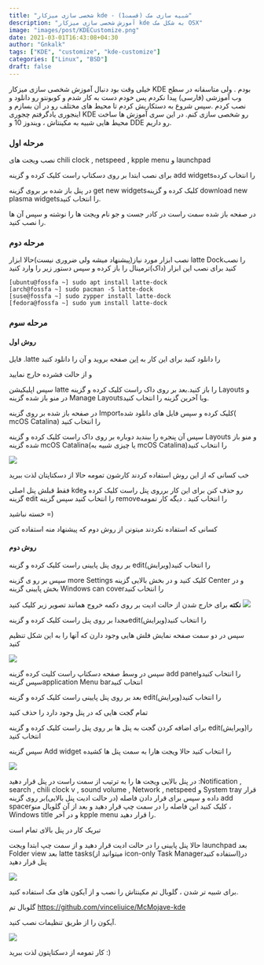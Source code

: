 ```yaml
---
title: "شخصی سازی میزکار kde - شبیه سازی مک (قسمت1)"
description: "آموزش شخصی سازی میزکار kde به شکل مک OSX"
image: "images/post/KDECustomize.png"
date: 2021-03-01T16:43:08+04:30
author: "Gnkalk"
tags: ["KDE", "customize", "kde-customize"]
categories: ["Linux", "BSD"]
draft: false
---
```


خیلی وقت بود دنبال آموزش شخصی سازی میزکار KDE بودم . ولی متاسفانه در سطح وب آموزشی (فارسی) پیدا نکردم پس خودم دست به کار شدم و کوبونتو رو دانلود و نصب کردم .سپس شروع به دستکاریش کردم تا محیط های مختلف رو در آن بسازم و اینجوری یادگرفتم چجوری KDE رو شخصی سازی کنم.
در این سری آموزش ها ساخت محیط هایی شبیه به مکینتاش ، ویندوز 10 و DDE رو داریم.

### مرحله اول

نصب ویجت های chili clock , netspeed , kpple menu و launchpad

برای نصب ابتدا بر روی دسکتاپ راست کلیک کرده و گزینه add widgetsرا انتخاب کرده

در پنل باز شده بر بروی گزینه get new widgetsکلیک کرده و گزینه download new plasma widgetsرا انتخاب کنید.

در صفحه باز شده سمت راست در کادر جست و جو نام ویجت ها را نوشته و سپس آن ها را نصب کنید.

### مرحله دوم

نصب ابزار مورد نیاز(پیشنهاد میشه ولی ضروری نیست)حالا ابزار latte Dockرا نصب کنید برای نصب این ابزار (داک)ترمینال را باز کرده و سپس دستور زیر را وارد کنید

```
[ubuntu@fossfa ~] sudo apt install latte-dock
[arch@fossfa ~] sudo pacman -S latte-dock
[suse@fossfa ~] sudo zypper install latte-dock
[fedora@fossfa ~] sudo yum install latte-dock
```

### مرحله سوم

#### روش اول

فایل .latte را دانلود کنید برای این کار به [این](https://store.kde.org/p/1354011/) صفحه بروید و آن را دانلود کنید

و از حالت فشرده خارج نمایید

سپس اپلیکیشن latte را باز کنید.بعد بر روی داک راست کلیک کرده و گزینه Layouts و در منو باز شده گزینه Manage Layoutsویا آخرین گزینه را انتخاب کنید.

در صفحه باز شده بر روی گزینه Importکلیک کرده و سپس فایل های دانلود شده( mcOS Catalina) را انتخاب کنید

سپس آن پنجره را ببندید دوباره بر روی داک راست کلیک کرده و گزینه Layouts و منو باز شده گزینه mcOS Catalina(یا چیزی شبیه به mcOS Catalina)را انتخاب کنید

![](/images/post/kdecustomize/maccatalina.png)

خب کسانی که از این روش استفاده کردند کارشون تمومه حالا از دسکتاپتان لذت ببرید

فقط قبلش پنل اصلی kdeرو حذف کنن برای این کار برروی پنل راست کلیک کرده و گزینه edit را انتخاب کنید سپس گزینه removeرا انتخاب کنید . دیگه کار تمومه

خسته نباشید =)

کسانی که استفاده نکردند میتونن از روش دوم که پیشنهاد منه استفاده کنن

#### روش دوم

بر روی پنل پایینی راست کلیک کرده و گزینه edit(ویرایش)را انتخاب کنید

سپس بر رو ی گزینه more Settings کلیک کنید و در بخش بالایی گزینه Center و در بخش پایینی گزینه Windows can coverرا انتخاب کنید

**نکته** برای خارج شدن از حالت ادیت بر روی دکمه خروج همانند تصویر زیر کلیک کنید
![](/images/post/kdecustomize/exiteditmode.png)

مجدا بر روی پنل راست کلیک کرده و گزینهedit(ویرایش)را انتخاب کنید

سپس در دو سمت صفحه نمایش فلش هایی وجود دارن که آنها را به این شکل تنظیم کنید

![](/images/post/kdecustomize/setpanelsizeformac.png)

سپس در وسط صفحه دسکتاپ راست کلیت کرده گزینه add panelرا انتخاب کنیدو سپس گزینهapplication Menu barانتخاب کنید

بعد بر روی پنل پایینی راست کلیک کرده و گزینه edit(ویرایش)را انتخاب کنید

تمام گجت هایی که در پنل وجود دارد را حذف کنید

برای اضافه کردن گجت به پنل ها بر روی پنل راست کلیک کرده و گزینه edit(ویرایش)را انتخاب کنید

سپس گزینه Add widget را انتخاب کنید حالا ویجت هارا به سمت پنل ها کشیده

![](/images/post/kdecustomize/addwighet.png)

در پنل بالایی ویجت ها را به ترتیب از سمت راست در پنل قرار دهید :Notification , search , chili clock v
, sound volume , Network , netspeed و System tray قرار داده و سپس برای قرار دادن فاصله (در حالت ادیت پنل بالایی)بر روی گزینه add spacerکلیک کنید این فاصله را در سمت چپ قرار دهید و بعد از آن گلوبال منو ، Windows title و در آخر kpple menu را قرار دهید.

تبریک کار در پنل بالای تمام است

حالا پنل پایینی را در حالت ادیت قرار دهید و از سمت چپ ابتدا ویجت launchpad بعد Folder view بعد latte tasks(میتوانید از icon-only Task Managerاستفاده کنید)در پنل قرار دهید 

![](/images/post/kdecustomize/maccatalina2.png)

برای شبیه تر شدن ، گلوبال تم مکینتاش را نصب و از آیکون های مک استفاده کنید.

گلوبال تم https://github.com/vinceliuice/McMojave-kde

آیکون را از طریق تنظیمات نصب کنید.

![](/images/post/kdecustomize/installicon.png)

کار تمومه از دسکتاپتون لذت ببرید :)